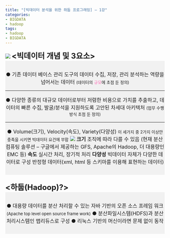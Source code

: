 ```yaml
---
title: "[빅데이터 분석을 위한 하둡 프로그래밍] – 1강"
categories:
- BIGDATA
- hadoop
tags:
- hadoop
- BIGDATA
---
```

  <img src="/image/hadoop/hadoop_logo.png">
  <font size=3>
    <font size=5><b><빅데이터 개념 및 3요소></b></font>
    <div style="background-color:rgba(0, 0, 0, 0.0470588); text-align:center; vertical-align: middle; padding:30px 0;">
      ● 기존 데이터 베이스 관리 도구의 데이터 수집, 저장, 관리 분석하는 역량을 넘어서는 데이터
      <font size=2>(데이터의 <font color=hotpink>규모</font>에 초점 둔 정의)</font>
      <hr/>
      ● 다양한 종류의 대규모 데이터로부터 저렴한 비용으로 가치를 추출하고, 데이터의 빠른 수집, 발굴/분석을 지원하도록 고안된 차세대 아키텍처
      <font size=2>(업무 수행 방식 초점 둔 정의)</font>
      <hr/>
      ● Volume(크기), Velocity(속도), Variety(다양성)
      <font size=2>이 세가지 중 2가지 이상만 충족을 시키면 빅데이터 요건에 부합</font>
      <img src="/image/hadoop/3v.PNG">
      <b>크기</b>
      조직에 따라 다를 수 있음
      (현재 분산 컴퓨팅 솔루션 – 구글에서 제공하는 GFS, Apache의 Hadoop, 더 대용량인 EMC 등)
      <b>속도</b>
      실시간 처리, 장기적 처리
      <b>다양성</b>
      빅데이터 자체가 다양한 데이터로 구성
      반정형 데이터(xml, html 등 스키마를 이용해 표현하는 데이터)
    </div>
    <br>
    <font size=5><b><하둡(Hadoop)?></b></font>
    <div style="background-color:rgba(0, 0, 0, 0.0470588); text-align:center; vertical-align: middle; padding:30px 0;">
    ●	대용량 데이터를 분산 처리할 수 있는 자바 기반의 오픈 소스 프레임 워크
    <font size=2>(Apache top level open source frame work)</font>
    ●	분산파일시스템(HDFS)과 분산처리시스템인 맵리듀스로 구성
    ●	리눅스 기반의 머신이라면 문제 없이 동작
    </div>
  </font>
